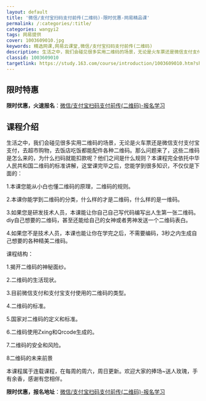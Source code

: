 ```yaml
---
layout: default
title: '微信/支付宝扫码支付前传(二维码)-限时优惠-网易精品课'
permalink: /:categories/:title/
categories: wangyi2
tags: 网易提供
cover: 1003609010.jpg
keywords: 精选网课,网易云课堂,微信/支付宝扫码支付前传(二维码)
description: 生活之中，我们会碰见很多实用二维码的场景，无论是火车票还是微信支付支付宝支付，去超市购物，去饭店吃饭都能配件各种二维码。
classid: 1003609010
targetlink: https://study.163.com/course/introduction/1003609010.htm?share=1&shareId=1025206652&utm_campaign=share&utm_medium=iphoneShare&utm_source=&utm_u=1025206652
---
```


## 限时特惠

**限时优惠，火速报名**：[微信/支付宝扫码支付前传(二维码)-报名学习](https://study.163.com/course/introduction/1003609010.htm?share=1&shareId=1025206652&utm_campaign=share&utm_medium=iphoneShare&utm_source=&utm_u=1025206652)

## 课程介绍

生活之中，我们会碰见很多实用二维码的场景，无论是火车票还是微信支付支付宝支付，去超市购物，去饭店吃饭都能配件各种二维码。那么问题来了，这些二维码是怎么来的，为什么扫码就能扣款呢？他们之间是什么规则？本课程完全依托中华人民共和国二维码的标准讲解，这堂课完毕之后，您能学到很多知识，不仅仅是下面的：

1.本课您能从小白也懂二维码的原理，二维码的规则。

2.本课你能学到二维码的分类，什么样的才是二维码，什么样的是一维码。

3.如果您是研发技术人员，本课能让你自己自己写代码编写出人生第一张二维码。diy自己想要的二维码，甚至还能给自己的女神或者男神发送一个二维码表白。

4.如果您不是技术人员，本课也能让你在学完之后，不需要编码，3秒之内生成自己想要的各种精美二维码。

课程结构：

1.揭开二维码的神秘面纱。

2.二维码的生活现状。

3.目前微信支付和支付宝支付使用的二维码的类型。

4.二维码的标准。

5.国家对二维码的定义和标准。

6.二维码使用Zxing和Qrcode生成的。

7.二维码的安全和风险。

8二维码的未来前景

本课程属于连载课程，在每周的周六，周日更新。欢迎大家的捧场~送人玫瑰，手有余香，感谢有您相伴。

**限时优惠，报名地址**：[微信/支付宝扫码支付前传(二维码)-报名学习](https://study.163.com/course/introduction/1003609010.htm?share=1&shareId=1025206652&utm_campaign=share&utm_medium=iphoneShare&utm_source=&utm_u=1025206652)

